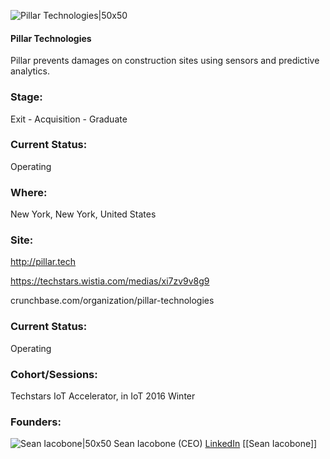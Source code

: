 

![Pillar Technologies|50x50](https://apimg.techstars.com/connect/images/image_files/62c6e116b31d233f83ac9151/original/Alternate_-_Neon___Black.png)

#### Pillar Technologies
Pillar prevents damages on construction sites using sensors and predictive analytics.

### Stage: 
Exit - Acquisition - Graduate 

### Current Status: 
Operating

### Where:
New York, New York, United States

### Site:
http://pillar.tech

https://techstars.wistia.com/medias/xi7zv9v8g9

crunchbase.com/organization/pillar-technologies

### Current Status: 
Operating

### Cohort/Sessions: 
Techstars IoT Accelerator, in IoT 2016 Winter

### Founders: 

![Sean Iacobone|50x50](https://apimg.techstars.com/connect/images/image_files/5f496ea7a36c11609e000011/original/sean.jpeg) Sean Iacobone (CEO) [LinkedIn](https://linkedin.com/in/seaniacobone) [[Sean Iacobone]]


